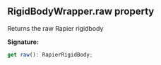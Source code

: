 
## RigidBodyWrapper.raw property

Returns the raw Rapier rigidbody

**Signature:**

```typescript
get raw(): RapierRigidBody;
```
